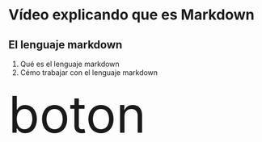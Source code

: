 Vídeo explicando que es Markdown
===

El lenguaje markdown
---

1. Qué es el lenguaje markdown
2. Cémo trabajar con el lenguaje markdown

<div style="font-size: 100px" >boton</div>
